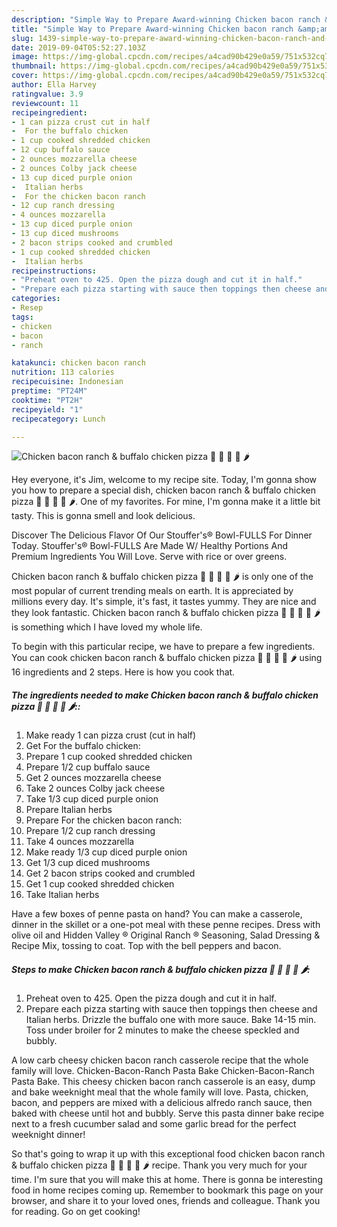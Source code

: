```yaml
---
description: "Simple Way to Prepare Award-winning Chicken bacon ranch &amp;amp; buffalo chicken pizza 🍕 🍗 🥓 🍄 🌶"
title: "Simple Way to Prepare Award-winning Chicken bacon ranch &amp;amp; buffalo chicken pizza 🍕 🍗 🥓 🍄 🌶"
slug: 1439-simple-way-to-prepare-award-winning-chicken-bacon-ranch-and-amp-buffalo-chicken-pizza
date: 2019-09-04T05:52:27.103Z
image: https://img-global.cpcdn.com/recipes/a4cad90b429e0a59/751x532cq70/chicken-bacon-ranch-buffalo-chicken-pizza-🍕-🍗-🥓-🍄-🌶-recipe-main-photo.jpg
thumbnail: https://img-global.cpcdn.com/recipes/a4cad90b429e0a59/751x532cq70/chicken-bacon-ranch-buffalo-chicken-pizza-🍕-🍗-🥓-🍄-🌶-recipe-main-photo.jpg
cover: https://img-global.cpcdn.com/recipes/a4cad90b429e0a59/751x532cq70/chicken-bacon-ranch-buffalo-chicken-pizza-🍕-🍗-🥓-🍄-🌶-recipe-main-photo.jpg
author: Ella Harvey
ratingvalue: 3.9
reviewcount: 11
recipeingredient:
- 1 can pizza crust cut in half
-  For the buffalo chicken
- 1 cup cooked shredded chicken
- 12 cup buffalo sauce
- 2 ounces mozzarella cheese
- 2 ounces Colby jack cheese
- 13 cup diced purple onion
-  Italian herbs
-  For the chicken bacon ranch
- 12 cup ranch dressing
- 4 ounces mozzarella
- 13 cup diced purple onion
- 13 cup diced mushrooms
- 2 bacon strips cooked and crumbled
- 1 cup cooked shredded chicken
-  Italian herbs
recipeinstructions:
- "Preheat oven to 425. Open the pizza dough and cut it in half."
- "Prepare each pizza starting with sauce then toppings then cheese and Italian herbs. Drizzle the buffalo one with more sauce. Bake 14-15 min. Toss under broiler for 2 minutes to make the cheese speckled and bubbly."
categories:
- Resep
tags:
- chicken
- bacon
- ranch

katakunci: chicken bacon ranch
nutrition: 113 calories
recipecuisine: Indonesian
preptime: "PT24M"
cooktime: "PT2H"
recipeyield: "1"
recipecategory: Lunch

---
```



![Chicken bacon ranch &amp; buffalo chicken pizza 🍕 🍗 🥓 🍄 🌶](https://img-global.cpcdn.com/recipes/a4cad90b429e0a59/751x532cq70/chicken-bacon-ranch-buffalo-chicken-pizza-🍕-🍗-🥓-🍄-🌶-recipe-main-photo.jpg)

Hey everyone, it's Jim, welcome to my recipe site. Today, I'm gonna show you how to prepare a special dish, chicken bacon ranch &amp; buffalo chicken pizza 🍕 🍗 🥓 🍄 🌶. One of my favorites. For mine, I'm gonna make it a little bit tasty. This is gonna smell and look delicious.

Discover The Delicious Flavor Of Our Stouffer&#39;s® Bowl-FULLS For Dinner Today. Stouffer&#39;s® Bowl-FULLS Are Made W/ Healthy Portions And Premium Ingredients You Will Love. Serve with rice or over greens.

Chicken bacon ranch &amp; buffalo chicken pizza 🍕 🍗 🥓 🍄 🌶 is only one of the most popular of current trending meals on earth. It is appreciated by millions every day. It's simple, it's fast, it tastes yummy. They are nice and they look fantastic. Chicken bacon ranch &amp; buffalo chicken pizza 🍕 🍗 🥓 🍄 🌶 is something which I have loved my whole life.


To begin with this particular recipe, we have to prepare a few ingredients. You can cook chicken bacon ranch &amp; buffalo chicken pizza 🍕 🍗 🥓 🍄 🌶 using 16 ingredients and 2 steps. Here is how you cook that.

##### The ingredients needed to make Chicken bacon ranch &amp; buffalo chicken pizza 🍕 🍗 🥓 🍄 🌶::

1. Make ready 1 can pizza crust (cut in half)
1. Get  For the buffalo chicken:
1. Prepare 1 cup cooked shredded chicken
1. Prepare 1/2 cup buffalo sauce
1. Get 2 ounces mozzarella cheese
1. Take 2 ounces Colby jack cheese
1. Take 1/3 cup diced purple onion
1. Prepare  Italian herbs
1. Prepare  For the chicken bacon ranch:
1. Prepare 1/2 cup ranch dressing
1. Take 4 ounces mozzarella
1. Make ready 1/3 cup diced purple onion
1. Get 1/3 cup diced mushrooms
1. Get 2 bacon strips cooked and crumbled
1. Get 1 cup cooked shredded chicken
1. Take  Italian herbs


Have a few boxes of penne pasta on hand? You can make a casserole, dinner in the skillet or a one-pot meal with these penne recipes. Dress with olive oil and Hidden Valley ® Original Ranch ® Seasoning, Salad Dressing &amp; Recipe Mix, tossing to coat. Top with the bell peppers and bacon. 

##### Steps to make Chicken bacon ranch &amp; buffalo chicken pizza 🍕 🍗 🥓 🍄 🌶:

1. Preheat oven to 425. Open the pizza dough and cut it in half.
1. Prepare each pizza starting with sauce then toppings then cheese and Italian herbs. Drizzle the buffalo one with more sauce. Bake 14-15 min. Toss under broiler for 2 minutes to make the cheese speckled and bubbly.


A low carb cheesy chicken bacon ranch casserole recipe that the whole family will love. Chicken-Bacon-Ranch Pasta Bake Chicken-Bacon-Ranch Pasta Bake. This cheesy chicken bacon ranch casserole is an easy, dump and bake weeknight meal that the whole family will love. Pasta, chicken, bacon, and peppers are mixed with a delicious alfredo ranch sauce, then baked with cheese until hot and bubbly. Serve this pasta dinner bake recipe next to a fresh cucumber salad and some garlic bread for the perfect weeknight dinner! 

So that's going to wrap it up with this exceptional food chicken bacon ranch &amp; buffalo chicken pizza 🍕 🍗 🥓 🍄 🌶 recipe. Thank you very much for your time. I'm sure that you will make this at home. There is gonna be interesting food in home recipes coming up. Remember to bookmark this page on your browser, and share it to your loved ones, friends and colleague. Thank you for reading. Go on get cooking!

